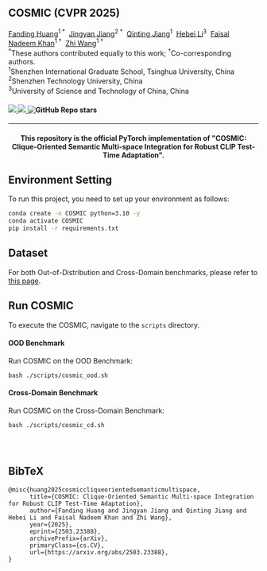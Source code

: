 <div align="left">
<h2>COSMIC (CVPR 2025)</h2>

<div>    
    <a href='https://hf618.github.io/' target='_blank'>Fanding Huang</a><sup>1 *</sup>&nbsp;
    <a href='https://www.jiangjingyan.com/' target='_blank'>Jingyan Jiang</a><sup>2 *</sup>&nbsp;
    <a href='https://dblp.org/pid/285/0493.html' target='_blank'>Qinting Jiang</a><sup>1</sup>&nbsp;
    <a href='https://scholar.google.cz/citations?user=rgeEZmsAAAAJ&hl=zh-CN' target='_blank'>Hebei Li</a><sup>3</sup>&nbsp;
    <a href='https://www.sigs.tsinghua.edu.cn/Faisal_en/main.psp' target='_blank'>Faisal Nadeem Khan</a><sup>1 †</sup>&nbsp;
    <a href='http://pages.mmlab.top/' target='_blank'>Zhi Wang</a><sup>1 †</sup>
</div>

<div>
    <sup>*</sup>These authors contributed equally to this work;</span> <sup>†</sup>Co-corresponding authors.</span>
</div>
<div>
    <sup>1</sup>Shenzhen International Graduate School, Tsinghua University, China
</div>
<div>
    <sup>2</sup>Shenzhen Technology University, China
</div>
<div>
    <sup>3</sup>University of Science and Technology of China, China
</div>

<div>
    <h4 align="left">
        <a href="https://hf618.github.io/COSMIC_Project/" target='_blank'>
        <img src="https://img.shields.io/badge/🐳-Project%20Page-blue">
        </a>
        <a href="https://arxiv.org/abs/2503.23388" target='_blank'>
        <img src="https://img.shields.io/badge/arXiv-2412.11365-b31b1b.svg">
        </a>
        <img alt="GitHub Repo stars" src="https://img.shields.io/github/stars/hf618/COSMIC">
    </h4>
</div>

---

<div align="center">
    <h4>
        This repository is the official PyTorch implementation of "COSMIC: Clique-Oriented Semantic Multi-space Integration for Robust CLIP Test-Time Adaptation".
    </h4>
</div>

## Environment Setting
To run this project, you need to set up your environment as follows:
```bash
conda create -n COSMIC python=3.10 -y
conda activate COSMIC
pip install -r requirements.txt
```
## Dataset
For both Out-of-Distribution and Cross-Domain benchmarks, please refer to [this page](https://github.com/azshue/TPT).

## Run COSMIC
To execute the COSMIC, navigate to the `scripts` directory.

#### OOD Benchmark
Run COSMIC on the OOD Benchmark:
```
bash ./scripts/cosmic_ood.sh
```

#### Cross-Domain Benchmark
Run COSMIC on the Cross-Domain Benchmark:
```
bash ./scripts/cosmic_cd.sh
```
<p style="padding: 15px"></p>
<section class="section" id="BibTeX">
  <div class="container is-max-desktop content">
    <h2 class="title">BibTeX</h2>
    <pre><code>@misc{huang2025cosmiccliqueorientedsemanticmultispace,
      title={COSMIC: Clique-Oriented Semantic Multi-space Integration for Robust CLIP Test-Time Adaptation}, 
      author={Fanding Huang and Jingyan Jiang and Qinting Jiang and Hebei Li and Faisal Nadeem Khan and Zhi Wang},
      year={2025},
      eprint={2503.23388},
      archivePrefix={arXiv},
      primaryClass={cs.CV},
      url={https://arxiv.org/abs/2503.23388}, 
}</code></pre>
  </div>
</section>

